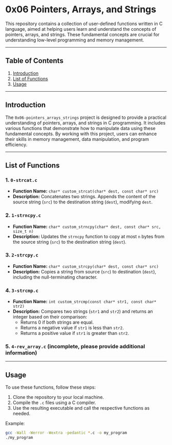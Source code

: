 # 0x06 Pointers, Arrays, and Strings

This repository contains a collection of user-defined functions written in C language, aimed at helping users learn and understand the concepts of pointers, arrays, and strings. These fundamental concepts are crucial for understanding low-level programming and memory management.

---

## Table of Contents

1. [Introduction](#introduction)
2. [List of Functions](#list-of-functions)
3. [Usage](#usage)

---

## Introduction

The `0x06-pointers_arrays_strings` project is designed to provide a practical understanding of pointers, arrays, and strings in C programming. It includes various functions that demonstrate how to manipulate data using these fundamental concepts. By working with this project, users can enhance their skills in memory management, data manipulation, and program efficiency.

---

## List of Functions

### 1. `0-strcat.c`

- **Function Name:** `char* custom_strcat(char* dest, const char* src)`
- **Description:** Concatenates two strings. Appends the content of the source string (`src`) to the destination string (`dest`), modifying `dest`.

### 2. `1-strncpy.c`

- **Function Name:** `char* custom_strncpy(char* dest, const char* src, size_t n)`
- **Description:** Updates the `strncpy` function to copy at most `n` bytes from the source string (`src`) to the destination string (`dest`).

### 3. `2-strcpy.c`

- **Function Name:** `char* custom_strcpy(char* dest, const char* src)`
- **Description:** Copies a string from source (`src`) to destination (`dest`), including the null-terminating character.

### 4. `3-strcmp.c`

- **Function Name:** `int custom_strcmp(const char* str1, const char* str2)`
- **Description:** Compares two strings (`str1` and `str2`) and returns an integer based on their comparison:
  - Returns 0 if both strings are equal.
  - Returns a negative value if `str1` is less than `str2`.
  - Returns a positive value if `str1` is greater than `str2`.

### 5. `4-rev_array.c` (incomplete, please provide additional information)

---

## Usage

To use these functions, follow these steps:

1. Clone the repository to your local machine.
2. Compile the `.c` files using a C compiler.
3. Use the resulting executable and call the respective functions as needed.

Example:

```bash
gcc -Wall -Werror -Wextra -pedantic *.c -o my_program
./my_program
